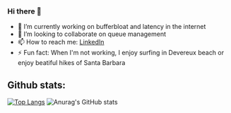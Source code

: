 ### Hi there 👋

- 🔭 I’m currently working on bufferbloat and latency in the internet
- 👯 I’m looking to collaborate on queue management
- 📫 How to reach me: [LinkedIn](https://www.linkedin.com/in/jaber-daneshamooz/)
- ⚡ Fun fact: When I'm not working, I enjoy surfing in Devereux beach or enjoy beatiful hikes of Santa Barbara

## Github stats:

[![Top Langs](https://github-readme-stats.vercel.app/api/top-langs/?username=jaber-the-great)](https://github.com/anuraghazra/github-readme-stats)
![Anurag's GitHub stats](https://github-readme-stats.vercel.app/api?username=jaber-the-great&hide=contribs,stars&count_private=true&theme=swift&show_icons=true&include_all_commits=true)



